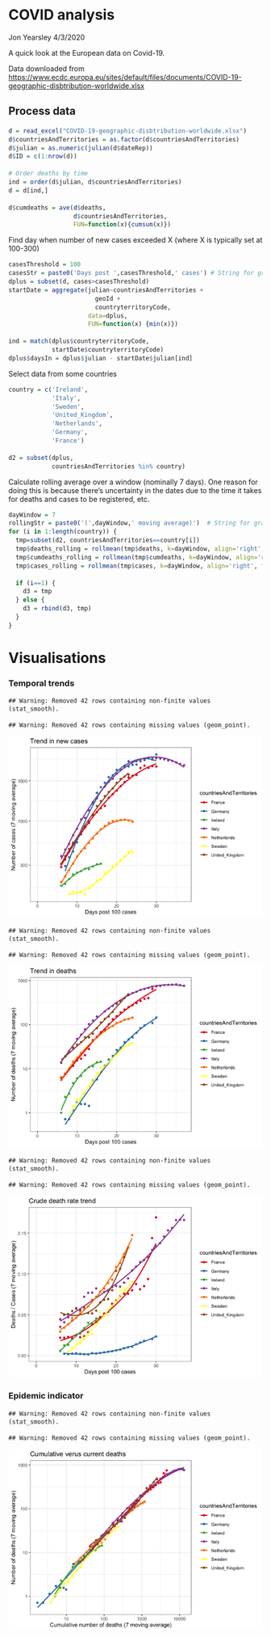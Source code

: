 COVID analysis
================
Jon Yearsley
4/3/2020

A quick look at the European data on Covid-19.

Data downloaded from
<https://www.ecdc.europa.eu/sites/default/files/documents/COVID-19-geographic-disbtribution-worldwide.xlsx>

## Process data

``` r
d = read_excel("COVID-19-geographic-disbtribution-worldwide.xlsx")
d$countriesAndTerritories = as.factor(d$countriesAndTerritories)
d$julian = as.numeric(julian(d$dateRep))
d$ID = c(1:nrow(d))

# Order deaths by time
ind = order(d$julian, d$countriesAndTerritories) 
d = d[ind,]

d$cumdeaths = ave(d$deaths, 
                  d$countriesAndTerritories, 
                  FUN=function(x){cumsum(x)})
```

Find day when number of new cases exceeded X (where X is typically set
at 100-300)

``` r
casesThreshold = 100
casesStr = paste0('Days post ',casesThreshold,' cases') # String for graph labels
dplus = subset(d, cases>casesThreshold)
startDate = aggregate(julian~countriesAndTerritories + 
                        geoId + 
                        countryterritoryCode, 
                      data=dplus, 
                      FUN=function(x) {min(x)})

ind = match(dplus$countryterritoryCode,
            startDate$countryterritoryCode)
dplus$daysIn = dplus$julian - startDate$julian[ind]
```

Select data from some countries

``` r
country = c('Ireland',
            'Italy',
            'Sweden',
            'United_Kingdom',
            'Netherlands', 
            'Germany',
            'France')

d2 = subset(dplus, 
            countriesAndTerritories %in% country)
```

Calculate rolling average over a window (nominally 7 days). One reason
for doing this is because there’s uncertainty in the dates due to the
time it takes for deaths and cases to be registered, etc.

``` r
dayWindow = 7
rollingStr = paste0('(',dayWindow,' moving average)')  # String for graph labels
for (i in 1:length(country)) {
  tmp=subset(d2, countriesAndTerritories==country[i])
  tmp$deaths_rolling = rollmean(tmp$deaths, k=dayWindow, align='right', fill=NA)
  tmp$cumdeaths_rolling = rollmean(tmp$cumdeaths, k=dayWindow, align='right', fill=NA)
  tmp$cases_rolling = rollmean(tmp$cases, k=dayWindow, align='right', fill=NA)
  
  if (i==1) {
    d3 = tmp
  } else {
    d3 = rbind(d3, tmp)
  }
}
```

# Visualisations

### Temporal trends

    ## Warning: Removed 42 rows containing non-finite values (stat_smooth).

    ## Warning: Removed 42 rows containing missing values (geom_point).

![](README_files/figure-gfm/unnamed-chunk-5-1.png)<!-- -->

    ## Warning: Removed 42 rows containing non-finite values (stat_smooth).

    ## Warning: Removed 42 rows containing missing values (geom_point).

![](README_files/figure-gfm/unnamed-chunk-6-1.png)<!-- -->

    ## Warning: Removed 42 rows containing non-finite values (stat_smooth).

    ## Warning: Removed 42 rows containing missing values (geom_point).

![](README_files/figure-gfm/unnamed-chunk-7-1.png)<!-- -->

### Epidemic indicator

    ## Warning: Removed 42 rows containing non-finite values (stat_smooth).

    ## Warning: Removed 42 rows containing missing values (geom_point).

![](README_files/figure-gfm/unnamed-chunk-8-1.png)<!-- -->

